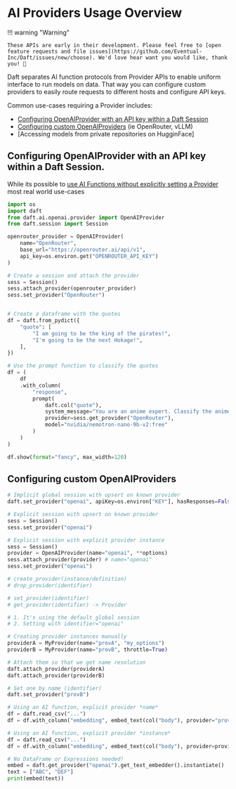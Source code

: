 # AI Providers Usage Overview

!!! warning "Warning"

    These APIs are early in their development. Please feel free to [open feature requests and file issues](https://github.com/Eventual-Inc/Daft/issues/new/choose). We'd love hear want you would like, thank you! 🤘


Daft separates AI function protocols from Provider APIs to enable uniform interface to run models on data. That way you can configure custom providers to easily route requests to different hosts and configure API keys.

Common use-cases requiring a Provider includes:

- [Configuring OpenAIProvider with an API key within a Daft Session](#configuring-openaiprovider-with-an-api-key-within-a-daft-session)
- [Configuring custom OpenAIProviders](#configuring-custom-openaiproviders) (ie OpenRouter, vLLM)
- [Accessing models from private repositories on HugginFace]


## Configuring OpenAIProvider with an API key within a Daft Session.

While its possible to [use AI Functions without explicitly setting a Provider](ai-functions.embedding-text-with-an-implicit-provider) most real world use-cases

```python
import os
import daft
from daft.ai.openai.provider import OpenAIProvider
from daft.session import Session

openrouter_provider = OpenAIProvider(
    name="OpenRouter",
    base_url="https://openrouter.ai/api/v1",
    api_key=os.environ.get("OPENROUTER_API_KEY")
)

# Create a session and attach the provider
sess = Session()
sess.attach_provider(openrouter_provider)
sess.set_provider("OpenRouter")


# Create a dataframe with the quotes
df = daft.from_pydict({
    "quote": [
        "I am going to be the king of the pirates!",
        "I'm going to be the next Hokage!",
    ],
})

# Use the prompt function to classify the quotes
df = (
    df
    .with_column(
        "response",
        prompt(
            daft.col("quote"),
            system_message="You are an anime expert. Classify the anime based on the text and returns the name, character, and quote.",
            provider=sess.get_provider("OpenRouter"),
            model="nvidia/nemotron-nano-9b-v2:free"
        )
    )
)

df.show(format="fancy", max_width=120)

```

## Configuring custom OpenAIProviders

```python
# Implicit global session with upsert on known provider
daft.set_provider("openai", apiKey=os.environ["KEY"], hasResponses=False)

# Explicit session with upsert on known provider
sess = Session()
sess.set_provider("openai")

# Explicit session with explicit provider instance
sess = Session()
provider = OpenAIProvider(name="openai", **options)
sess.attach_provider(provider) # name="openai"
sess.set_provider("openai")

# create_provider(instance/definition)
# drop_provider(identifier)

# set_provider(identifier)
# get_provider(identifier) -> Provider

# 1. It's using the default global session
# 2. Setting with identifier="openai"

# Creating provider instances manually
providerA = MyProvider(name="provA", "my_options")
providerB = MyProvider(name="provB", throttle=True)

# Attach them so that we get name resolution
daft.attach_provider(providerA)
daft.attach_provider(providerB)

# Set one by name (identifier)
daft.set_provider("provB")

# Using an AI function, explicit provider *name*
df = daft.read_csv("...")
df = df.with_column("embedding", embed_text(col("body"), provider="provA"))

# Using an AI function, explicit provider *instance*
df = daft.read_csv("...")
df = df.with_column("embedding", embed_text(col("body"), provider=providerA))

# No DataFrame or Expressions needed!
embed = daft.get_provider("openai").get_text_embedder().instantiate()
text = ["ABC", "DEF"]
print(embed(text))
```
